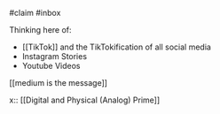 #claim #inbox

Thinking here of:

- [[TikTok]] and the TikTokification of all social media
- Instagram Stories
- Youtube Videos 

[[medium is the message]]

x:: [[Digital and Physical (Analog) Prime]]